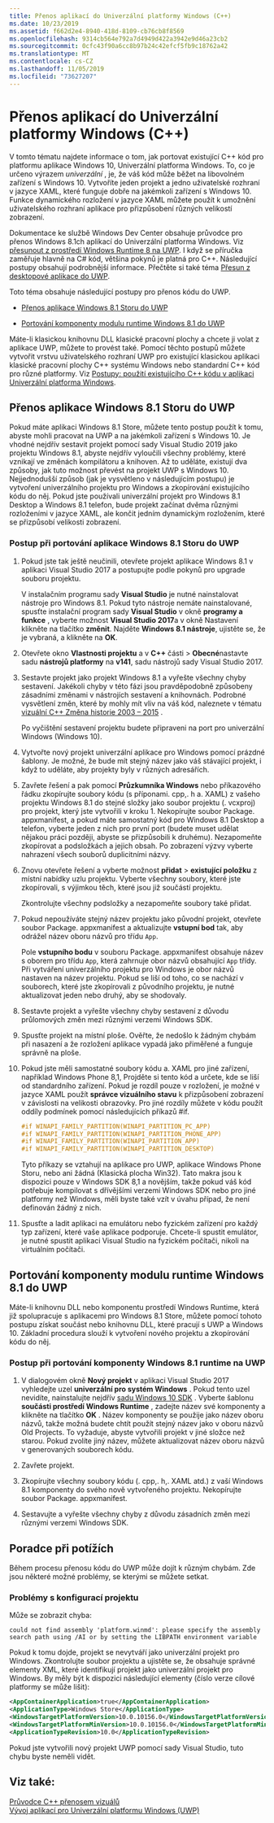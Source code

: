 ```yaml
---
title: Přenos aplikací do Univerzální platformy Windows (C++)
ms.date: 10/23/2019
ms.assetid: f662d2e4-8940-418d-8109-cb76cb8f8569
ms.openlocfilehash: 9314cb564e792a7d4949d422a3942e9d46a23cb2
ms.sourcegitcommit: 0cfc43f90a6cc8b97b24c42efcf5fb9c18762a42
ms.translationtype: MT
ms.contentlocale: cs-CZ
ms.lasthandoff: 11/05/2019
ms.locfileid: "73627207"
---
```

# <a name="porting-to-the-universal-windows-platform-c"></a>Přenos aplikací do Univerzální platformy Windows (C++)

V tomto tématu najdete informace o tom, jak portovat existující C++ kód pro platformu aplikace Windows 10, Univerzální platforma Windows. To, co je určeno výrazem *univerzální* , je, že váš kód může běžet na libovolném zařízení s Windows 10. Vytvoříte jeden projekt a jedno uživatelské rozhraní v jazyce XAML, které funguje dobře na jakémkoli zařízení s Windows 10. Funkce dynamického rozložení v jazyce XAML můžete použít k umožnění uživatelského rozhraní aplikace pro přizpůsobení různých velikostí zobrazení.

Dokumentace ke službě Windows Dev Center obsahuje průvodce pro přenos Windows 8.1ch aplikací do Univerzální platforma Windows. Viz [přesunout z prostředí Windows Runtime 8 na UWP](/windows/uwp/porting/w8x-to-uwp-root). I když se příručka zaměřuje hlavně na C# kód, většina pokynů je platná pro C++. Následující postupy obsahují podrobnější informace. Přečtěte si také téma [Přesun z desktopové aplikace do UWP](/windows/uwp/porting/desktop-to-uwp-migrate).

Toto téma obsahuje následující postupy pro přenos kódu do UWP.

- [Přenos aplikace Windows 8.1 Storu do UWP](#BK_81StoreApp)

- [Portování komponenty modulu runtime Windows 8.1 do UWP](#BK_81Component)

Máte-li klasickou knihovnu DLL klasické pracovní plochy a chcete ji volat z aplikace UWP, můžete to provést také. Pomocí těchto postupů můžete vytvořit vrstvu uživatelského rozhraní UWP pro existující klasickou aplikaci klasické pracovní plochy C++ systému Windows nebo standardní C++ kód pro různé platformy. Viz [Postupy: použití existujícího C++ kódu v aplikaci Univerzální platforma Windows](../porting/how-to-use-existing-cpp-code-in-a-universal-windows-platform-app.md). 

## <a name="BK_81StoreApp"></a>Přenos aplikace Windows 8.1 Storu do UWP

Pokud máte aplikaci Windows 8.1 Store, můžete tento postup použít k tomu, abyste mohli pracovat na UWP a na jakémkoli zařízení s Windows 10.  Je vhodné nejdřív sestavit projekt pomocí sady Visual Studio 2019 jako projektu Windows 8.1, abyste nejdřív vyloučili všechny problémy, které vznikají ve změnách kompilátoru a knihoven. Až to uděláte, existují dva způsoby, jak tuto možnost převést na projekt UWP s Windows 10. Nejjednodušší způsob (jak je vysvětleno v následujícím postupu) je vytvoření univerzálního projektu pro Windows a zkopírování existujícího kódu do něj. Pokud jste používali univerzální projekt pro Windows 8.1 Desktop a Windows 8.1 telefon, bude projekt začínat dvěma různými rozloženími v jazyce XAML, ale končit jedním dynamickým rozložením, které se přizpůsobí velikosti zobrazení.

### <a name="to-port-a-windows-81-store-app-to-the-uwp"></a>Postup při portování aplikace Windows 8.1 Storu do UWP

1. Pokud jste tak ještě neučinili, otevřete projekt aplikace Windows 8.1 v aplikaci Visual Studio 2017 a postupujte podle pokynů pro upgrade souboru projektu.

   V instalačním programu sady **Visual Studio** je nutné nainstalovat nástroje pro Windows 8.1. Pokud tyto nástroje nemáte nainstalované, spusťte instalační program sady **Visual Studio** v okně **programy a funkce** , vyberte možnost **Visual Studio 2017**a v okně Nastavení klikněte na tlačítko **změnit**. Najděte **Windows 8.1 nástroje**, ujistěte se, že je vybraná, a klikněte na **OK**.

1. Otevřete okno **Vlastnosti projektu** a v **C++** části > **Obecné**nastavte sadu **nástrojů platformy** na **v141**, sadu nástrojů sady Visual Studio 2017.

1. Sestavte projekt jako projekt Windows 8.1 a vyřešte všechny chyby sestavení. Jakékoli chyby v této fázi jsou pravděpodobně způsobeny zásadními změnami v nástrojích sestavení a knihovnách. Podrobné vysvětlení změn, které by mohly mít vliv na váš kód, naleznete v tématu [vizuální C++ Změna historie 2003 – 2015](../porting/visual-cpp-change-history-2003-2015.md) .

   Po vyčištění sestavení projektu budete připraveni na port pro univerzální Windows (Windows 10).

1. Vytvořte nový projekt univerzální aplikace pro Windows pomocí prázdné šablony. Je možné, že bude mít stejný název jako váš stávající projekt, i když to uděláte, aby projekty byly v různých adresářích.

1. Zavřete řešení a pak pomocí **Průzkumníka Windows** nebo příkazového řádku zkopírujte soubory kódu (s příponami. cpp,. h a. XAML) z vašeho projektu Windows 8.1 do stejné složky jako soubor projektu (. vcxproj) pro projekt, který jste vytvořili v kroku 1. Nekopírujte soubor Package. appxmanifest, a pokud máte samostatný kód pro Windows 8.1 Desktop a telefon, vyberte jeden z nich pro první port (budete muset udělat nějakou práci později, abyste se přizpůsobili k druhému). Nezapomeňte zkopírovat a podsložkách a jejich obsah. Po zobrazení výzvy vyberte nahrazení všech souborů duplicitními názvy.

1. Znovu otevřete řešení a vyberte možnost **přidat** > **existující položku** z místní nabídky uzlu projektu. Vyberte všechny soubory, které jste zkopírovali, s výjimkou těch, které jsou již součástí projektu.

   Zkontrolujte všechny podsložky a nezapomeňte soubory také přidat.

1. Pokud nepoužíváte stejný název projektu jako původní projekt, otevřete soubor Package. appxmanifest a aktualizujte **vstupní bod** tak, aby odrážel název oboru názvů pro třídu `App`.

   Pole **vstupního bodu** v souboru Package. appxmanifest obsahuje název s oborem pro třídu `App`, která zahrnuje obor názvů obsahující `App` třídy. Při vytváření univerzálního projektu pro Windows je obor názvů nastaven na název projektu. Pokud se liší od toho, co se nachází v souborech, které jste zkopírovali z původního projektu, je nutné aktualizovat jeden nebo druhý, aby se shodovaly.

1. Sestavte projekt a vyřešte všechny chyby sestavení z důvodu průlomových změn mezi různými verzemi Windows SDK.

1. Spusťte projekt na místní ploše. Ověřte, že nedošlo k žádným chybám při nasazení a že rozložení aplikace vypadá jako přiměřené a funguje správně na ploše.

1. Pokud jste měli samostatné soubory kódu a. XAML pro jiné zařízení, například Windows Phone 8,1, Projděte si tento kód a určete, kde se liší od standardního zařízení. Pokud je rozdíl pouze v rozložení, je možné v jazyce XAML použít **správce vizuálního stavu** k přizpůsobení zobrazení v závislosti na velikosti obrazovky. Pro jiné rozdíly můžete v kódu použít oddíly podmínek pomocí následujících příkazů #if.

    ```cpp
    #if WINAPI_FAMILY_PARTITION(WINAPI_PARTITION_PC_APP)
    #if WINAPI_FAMILY_PARTITION(WINAPI_PARTITION_PHONE_APP)
    #if WINAPI_FAMILY_PARTITION(WINAPI_PARTITION_APP)
    #if WINAPI_FAMILY_PARTITION(WINAPI_PARTITION_DESKTOP)
    ```

   Tyto příkazy se vztahují na aplikace pro UWP, aplikace Windows Phone Storu, nebo ani žádná (Klasická plocha Win32). Tato makra jsou k dispozici pouze v Windows SDK 8,1 a novějším, takže pokud váš kód potřebuje kompilovat s dřívějšími verzemi Windows SDK nebo pro jiné platformy než Windows, měli byste také vzít v úvahu případ, že není definován žádný z nich.

1. Spusťte a ladit aplikaci na emulátoru nebo fyzickém zařízení pro každý typ zařízení, které vaše aplikace podporuje. Chcete-li spustit emulátor, je nutné spustit aplikaci Visual Studio na fyzickém počítači, nikoli na virtuálním počítači.

## <a name="BK_81Component"></a>Portování komponenty modulu runtime Windows 8.1 do UWP

Máte-li knihovnu DLL nebo komponentu prostředí Windows Runtime, která již spolupracuje s aplikacemi pro Windows 8.1 Store, můžete pomocí tohoto postupu získat součást nebo knihovnu DLL, které pracují s UWP a Windows 10. Základní procedura slouží k vytvoření nového projektu a zkopírování kódu do něj.

### <a name="to-port-a-windows-81-runtime-component-to-the-uwp"></a>Postup při portování komponenty Windows 8.1 runtime na UWP

1. V dialogovém okně **Nový projekt** v aplikaci Visual Studio 2017 vyhledejte uzel **univerzální pro systém Windows** . Pokud tento uzel nevidíte, nainstalujte nejdřív [sadu Windows 10 SDK](https://developer.microsoft.com/windows/downloads/windows-10-sdk) . Vyberte šablonu **součásti prostředí Windows Runtime** , zadejte název své komponenty a klikněte na tlačítko **OK** . Název komponenty se použije jako název oboru názvů, takže možná budete chtít použít stejný název jako v oboru názvů Old Projects. To vyžaduje, abyste vytvořili projekt v jiné složce než starou. Pokud zvolíte jiný název, můžete aktualizovat název oboru názvů v generovaných souborech kódu.

1. Zavřete projekt.

1. Zkopírujte všechny soubory kódu (. cpp,. h,. XAML atd.) z vaší Windows 8.1 komponenty do svého nově vytvořeného projektu. Nekopírujte soubor Package. appxmanifest.

1. Sestavujte a vyřešte všechny chyby z důvodu zásadních změn mezi různými verzemi Windows SDK.

## <a name="troubleshooting"></a>Poradce při potížích

Během procesu přenosu kódu do UWP může dojít k různým chybám. Zde jsou některé možné problémy, se kterými se můžete setkat.

### <a name="project-configuration-issues"></a>Problémy s konfigurací projektu

Může se zobrazit chyba:

```Output
could not find assembly 'platform.winmd': please specify the assembly search path using /AI or by setting the LIBPATH environment variable
```

Pokud k tomu dojde, projekt se nevytváří jako univerzální projekt pro Windows. Zkontrolujte soubor projektu a ujistěte se, že obsahuje správné elementy XML, které identifikují projekt jako univerzální projekt pro Windows. By měly být k dispozici následující elementy (číslo verze cílové platformy se může lišit):

```xml
<AppContainerApplication>true</AppContainerApplication>
<ApplicationType>Windows Store</ApplicationType>
<WindowsTargetPlatformVersion>10.0.10156.0</WindowsTargetPlatformVersion>
<WindowsTargetPlatformMinVersion>10.0.10156.0</WindowsTargetPlatformMinVersion>
<ApplicationTypeRevision>10.0</ApplicationTypeRevision>
```

Pokud jste vytvořili nový projekt UWP pomocí sady Visual Studio, tuto chybu byste neměli vidět.

## <a name="see-also"></a>Viz také:

[Průvodce C++ přenosem vizuálů](../porting/porting-to-the-universal-windows-platform-cpp.md)<br/>
[Vývoj aplikací pro Univerzální platformu Windows (UWP)](/visualstudio/cross-platform/develop-apps-for-the-universal-windows-platform-uwp)